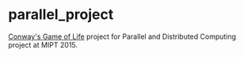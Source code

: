 # parallel_project
[Conway's Game of Life](https://en.wikipedia.org/wiki/Conway%27s_Game_of_Life) project for Parallel and Distributed Computing project at MIPT 2015.
